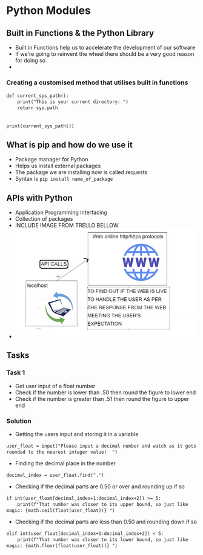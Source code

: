 # Python Modules
## Built in Functions & the Python Library
- Built in Functions help us to accelerate the development of our software
- If we're going to reinvent the wheel there should be a very good reason for doing so
-  
### Creating a customised method that utilises built in functions
```
def current_sys_path():
    print("This is your current directory: ")
    return sys.path


print(current_sys_path())
```
## What is pip and how do we use it
- Package manager for Python
- Helps us install external packages
- The package we are installing now is called requests
- Syntax is ```pip install name_of_package```
## APIs with Python
- Application Programming Interfacing
- Collection of packages
- INCLUDE IMAGE FROM TRELLO BELLOW
- ![API image](API_image.png)
## Tasks
### Task 1
- Get user input of a float number
- Check if the number is lower than .50 then round the figure to lower end
- Check if the number is greater than .51 then round the figure to upper end
### Solution
- Getting the users input and storing it in a variable
```
user_float = input("Please input a decimal number and watch as it gets rounded to the nearest integer value!  ")
```
- Finding the decimal place in the number
```
decimal_index = user_float.find(".")
```
- Checking if the decimal parts are 0.50 or over and rounding up if so
```
if int(user_float[decimal_index+1:decimal_index+2]) >= 5:
    print(f"That number was closer to its upper bound, so just like magic: {math.ceil(float(user_float))} ")
```
- Checking if the decimal parts are less than 0.50 and rounding down if so
```
elif int(user_float[decimal_index+1:decimal_index+2]) < 5:
    print(f"That number was closer to its lower bound, so just like magic: {math.floor(float(user_float))} ")
```